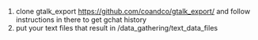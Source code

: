 1. clone gtalk_export https://github.com/coandco/gtalk_export/ and follow instructions in there to get gchat history
2. put your text files that result in /data_gathering/text_data_files
